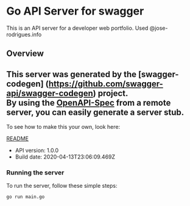 # Go API Server for swagger

This is an API server for a developer web portfolio. Used @jose-rodrigues.info

## Overview
This server was generated by the [swagger-codegen]
(https://github.com/swagger-api/swagger-codegen) project.  
By using the [OpenAPI-Spec](https://github.com/OAI/OpenAPI-Specification) from a remote server, you can easily generate a server stub.  
-

To see how to make this your own, look here:

[README](https://github.com/swagger-api/swagger-codegen/blob/master/README.md)

- API version: 1.0.0
- Build date: 2020-04-13T23:06:09.469Z


### Running the server
To run the server, follow these simple steps:

```
go run main.go
```


